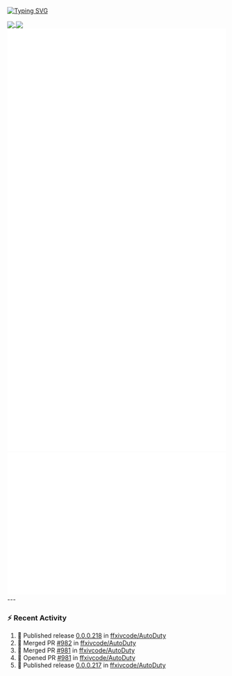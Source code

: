 [![Typing SVG](https://readme-typing-svg.demolab.com?font=Fira+Code&duration=1000&pause=1000&multiline=true&repeat=false&width=435&lines=Simon+Latusek+%7C+Gameplay+Engineer)](https://git.io/typing-svg)

<a href="https://github.com/anuraghazra/github-readme-stats">
  <img height=200 align="center" src="https://github-readme-stats.vercel.app/api?username=erdelf&theme=radical" />
</a>
<a href="https://github.com/anuraghazra/convoychat">
  <img height=200 align="center" src="https://streak-stats.demolab.com?user=erdelf&theme=radical&mode=weekly" />
</a>

<picture>
  <img src="/github-metrics.svg" alt="Metrics">
</picture>

<picture>
  <img src="/github-metrics-achievements.svg" alt="Achievements">
</picture>
---

### :zap: Recent Activity
<!--START_SECTION:activity-->
1. 🚀 Published release [0.0.0.218](https://github.com/ffxivcode/AutoDuty/releases/tag/0.0.0.218) in [ffxivcode/AutoDuty](https://github.com/ffxivcode/AutoDuty)
2. 🎉 Merged PR [#982](https://github.com/ffxivcode/AutoDuty/pull/982) in [ffxivcode/AutoDuty](https://github.com/ffxivcode/AutoDuty)
3. 🎉 Merged PR [#981](https://github.com/ffxivcode/AutoDuty/pull/981) in [ffxivcode/AutoDuty](https://github.com/ffxivcode/AutoDuty)
4. 💪 Opened PR [#981](https://github.com/ffxivcode/AutoDuty/pull/981) in [ffxivcode/AutoDuty](https://github.com/ffxivcode/AutoDuty)
5. 🚀 Published release [0.0.0.217](https://github.com/ffxivcode/AutoDuty/releases/tag/0.0.0.217) in [ffxivcode/AutoDuty](https://github.com/ffxivcode/AutoDuty)
<!--END_SECTION:activity-->

<!--
**erdelf/erdelf** is a ✨ _special_ ✨ repository because its `README.md` (this file) appears on your GitHub profile.

Here are some ideas to get you started:

- 🔭 I’m currently working on ...
- 🌱 I’m currently learning ...
- 👯 I’m looking to collaborate on ...
- 🤔 I’m looking for help with ...
- 💬 Ask me about ...
- 📫 How to reach me: ...
- 😄 Pronouns: ...
- ⚡ Fun fact: ...
-->
